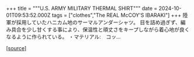 +++
title = """U.S. ARMY MILITARY THERMAL SHIRT"""
date = 2024-10-01T09:53:52.000Z
tags = ["clothes","The REAL McCOY'S IBARAKI"]
+++
陸軍が採用していたハニカム地のサーマルアンダーシャツ。 目を詰め過ぎず、編み具合を少し甘くする事により、保温性と頑丈さをキープしながら着心地が良くなるように作られている。 ・マテリアル:　コッ...

[[source]](https://the-realmccoys.ocnk.net/product/1367)
